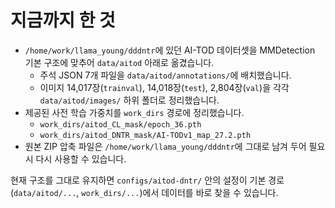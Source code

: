 # 지금까지 한 것

- `/home/work/llama_young/dddntr`에 있던 AI-TOD 데이터셋을 MMDetection 기본 구조에 맞추어 `data/aitod` 아래로 옮겼습니다.
  - 주석 JSON 7개 파일을 `data/aitod/annotations/`에 배치했습니다.
  - 이미지 14,017장(`trainval`), 14,018장(`test`), 2,804장(`val`)을 각각 `data/aitod/images/` 하위 폴더로 정리했습니다.
- 제공된 사전 학습 가중치를 `work_dirs` 경로에 정리했습니다.
  - `work_dirs/aitod_CL_mask/epoch_36.pth`
  - `work_dirs/aitod_DNTR_mask/AI-TODv1_map_27.2.pth`
- 원본 ZIP 압축 파일은 `/home/work/llama_young/dddntr`에 그대로 남겨 두어 필요 시 다시 사용할 수 있습니다.

현재 구조를 그대로 유지하면 `configs/aitod-dntr/` 안의 설정이 기본 경로(`data/aitod/...`, `work_dirs/...`)에서 데이터를 바로 찾을 수 있습니다.
